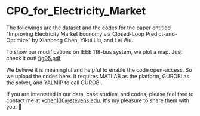 # CPO_for_Electricity_Market

The followings are the dataset and the codes for the paper entitled "Improving Electricity Market Economy via Closed-Loop Predict-and-Optimize" by Xianbang Chen, Yikui Liu, and Lei Wu.

To show our modifications on IEEE 118-bus system, we plot a map. Just check it out! [fig05.pdf](https://github.com/asxadf/CPO_for_Electricity_Market/files/9438507/fig05.pdf)

We believe it is meaningful and helpful to enable the code open-access. So we upload the codes here. It requires MATLAB as the platform, GUROBI as the solver, and YALMIP to call GUROBI.

If you are interested in our data, case studies, and codes, please feel free to contact me at xchen130@stevens.edu. It's my pleasure to share them with you. 🤨
